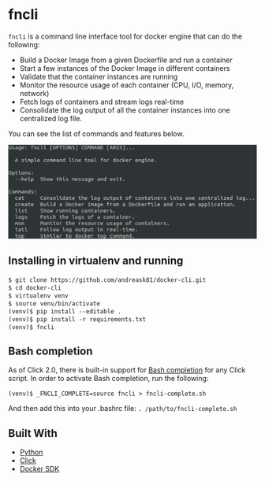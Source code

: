 # fncli

`fncli` is a command line interface tool for docker engine that can do the following:
 * Build a Docker Image from a given Dockerfile and run a container
 * Start a few instances of the Docker Image in different containers
 * Validate that the container instances are running
 * Monitor the resource usage of each container (CPU, I/O, memory, network)
 * Fetch logs of containers and stream logs real-time
 * Consolidate the log output of all the container instances into one centralized log file.

 You can see the list of commands and features below.

 ![usage](/data/2019-01-29_19:22:24.png)

## Installing in virtualenv and running ##

```
$ git clone https://github.com/andreask81/docker-cli.git
$ cd docker-cli
$ virtualenv venv
$ source venv/bin/activate
(venv)$ pip install --editable .
(venv)$ pip install -r requirements.txt
(venv)$ fncli
```

## Bash completion ##

  As of Click 2.0, there is built-in support for [Bash completion](https://click.palletsprojects.com/en/7.x/bashcomplete/) for any Click script.
  In order to activate Bash completion, run the following:
  ```
  (venv)$ _FNCLI_COMPLETE=source fncli > fncli-complete.sh
  ```
  And then add this into your .bashrc file: ```. /path/to/fncli-complete.sh```

## Built With ##
* [Python](https://www.python.org/)
* [Click](https://click.palletsprojects.com/en/7.x/)
* [Docker SDK](https://docker-py.readthedocs.io/en/stable/)
